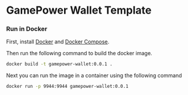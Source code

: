 # GamePower Wallet Template


### Run in Docker

First, install [Docker](https://docs.docker.com/get-docker/) and
[Docker Compose](https://docs.docker.com/compose/install/).

Then run the following command to build the docker image.

```bash
docker build -t gamepower-wallet:0.0.1 .
```

Next you can run the image in a container using the following command

```bash
docker run -p 9944:9944 gamepower-wallet:0.0.1
```
